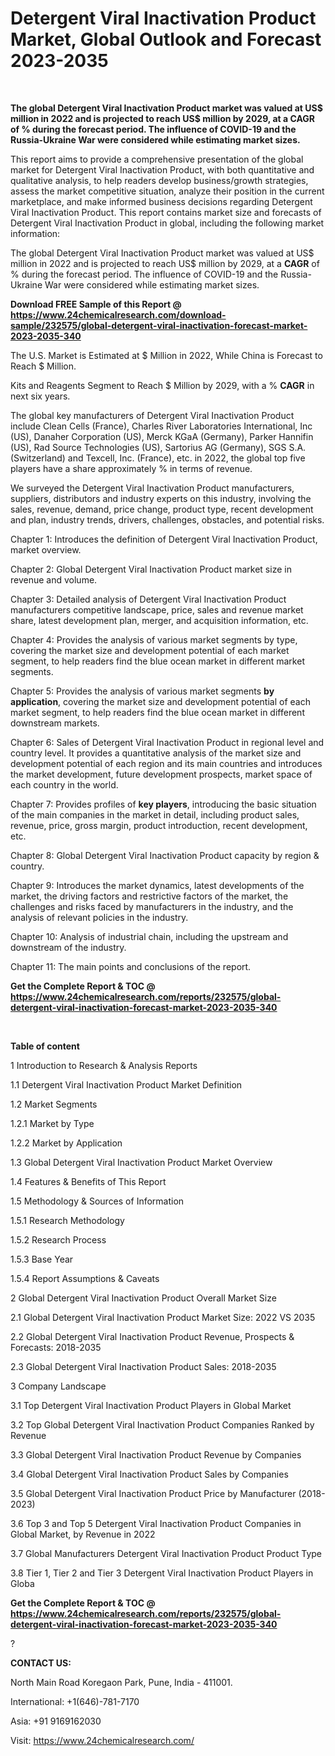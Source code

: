 <h1>Detergent Viral Inactivation Product Market, Global Outlook and Forecast 2023-2035</h1><br/><p><strong>The global Detergent Viral Inactivation Product market was valued at US$ million in 2022 and is projected to reach US$ million by 2029, at a <strong>CAGR</strong> of % during the forecast period. The influence of COVID-19 and the Russia-Ukraine War were considered while estimating market sizes.</strong></p>
 
 
 
 <p>This report aims to provide a comprehensive presentation of the global market for Detergent Viral Inactivation Product, with both quantitative and qualitative analysis, to help readers develop business/growth strategies, assess the market competitive situation, analyze their position in the current marketplace, and make informed business decisions regarding Detergent Viral Inactivation Product. This report contains market size and forecasts of Detergent Viral Inactivation Product in global, including the following market information:</p>
 
 
 
 <p>The global Detergent Viral Inactivation Product market was valued at US$ million in 2022 and is projected to reach US$ million by 2029, at a <strong>CAGR</strong> of % during the forecast period. The influence of COVID-19 and the Russia-Ukraine War were considered while estimating market sizes.</p>
 
 
 
 <div><b>Download FREE Sample of this Report @ <a href="https://www.24chemicalresearch.com/download-sample/232575/global-detergent-viral-inactivation-forecast-market-2023-2035-340">https://www.24chemicalresearch.com/download-sample/232575/global-detergent-viral-inactivation-forecast-market-2023-2035-340</a></b></div>
 
 
 
 <p>The U.S. Market is Estimated at $ Million in 2022, While China is Forecast to Reach $ Million.</p>
 
 
 
 <p>Kits and Reagents Segment to Reach $ Million by 2029, with a % <strong>CAGR</strong> in next six years.</p>
 
 
 
 <p>The global key manufacturers of Detergent Viral Inactivation Product include Clean Cells (France), Charles River Laboratories International, Inc (US), Danaher Corporation (US), Merck KGaA (Germany), Parker Hannifin (US), Rad Source Technologies (US), Sartorius AG (Germany), SGS S.A. (Switzerland) and Texcell, Inc. (France), etc. in 2022, the global top five players have a share approximately % in terms of revenue.</p>
 
 
 
 <p>We surveyed the Detergent Viral Inactivation Product manufacturers, suppliers, distributors and industry experts on this industry, involving the sales, revenue, demand, price change, product type, recent development and plan, industry trends, drivers, challenges, obstacles, and potential risks.</p>
 
 
 
 <p>Chapter 1: Introduces the definition of Detergent Viral Inactivation Product, market overview.</p>
 
 
 
 <p>Chapter 2: Global Detergent Viral Inactivation Product market size in revenue and volume.</p>
 
 
 
 <p>Chapter 3: Detailed analysis of Detergent Viral Inactivation Product manufacturers competitive landscape, price, sales and revenue market share, latest development plan, merger, and acquisition information, etc.</p>
 
 
 
 <p>Chapter 4: Provides the analysis of various market segments by type, covering the market size and development potential of each market segment, to help readers find the blue ocean market in different market segments.</p>
 
 
 
 <p>Chapter 5: Provides the analysis of various market segments <strong>by application</strong>, covering the market size and development potential of each market segment, to help readers find the blue ocean market in different downstream markets.</p>
 
 
 
 <p>Chapter 6: Sales of Detergent Viral Inactivation Product in regional level and country level. It provides a quantitative analysis of the market size and development potential of each region and its main countries and introduces the market development, future development prospects, market space of each country in the world.</p>
 
 
 
 <p>Chapter 7: Provides profiles of <strong>key players</strong>, introducing the basic situation of the main companies in the market in detail, including product sales, revenue, price, gross margin, product introduction, recent development, etc.</p>
 
 
 
 <p>Chapter 8: Global Detergent Viral Inactivation Product capacity by region & country.</p>
 
 
 
 <p>Chapter 9: Introduces the market dynamics, latest developments of the market, the driving factors and restrictive factors of the market, the challenges and risks faced by manufacturers in the industry, and the analysis of relevant policies in the industry.</p>
 
 
 
 <p>Chapter 10: Analysis of industrial chain, including the upstream and downstream of the industry.</p>
 
 
 
 <p>Chapter 11: The main points and conclusions of the report.</p>
 
 
 
 <div><b>Get the Complete Report & TOC @ <a href="https://www.24chemicalresearch.com/reports/232575/global-detergent-viral-inactivation-forecast-market-2023-2035-340">https://www.24chemicalresearch.com/reports/232575/global-detergent-viral-inactivation-forecast-market-2023-2035-340</a></b></div>
 
 
 
 <p><br />
 
 <b>Table of content</b></p>
 
 
 
 <p>1 Introduction to Research & Analysis Reports<br />
 
 1.1 Detergent Viral Inactivation Product Market Definition<br />
 
 1.2 Market Segments<br />
 
 1.2.1 Market by Type<br />
 
 1.2.2 Market by Application<br />
 
 1.3 Global Detergent Viral Inactivation Product Market Overview<br />
 
 1.4 Features & Benefits of This Report<br />
 
 1.5 Methodology & Sources of Information<br />
 
 1.5.1 Research Methodology<br />
 
 1.5.2 Research Process<br />
 
 1.5.3 Base Year<br />
 
 1.5.4 Report Assumptions & Caveats<br />
 
 2 Global Detergent Viral Inactivation Product Overall Market Size<br />
 
 2.1 Global Detergent Viral Inactivation Product Market Size: 2022 VS 2035<br />
 
 2.2 Global Detergent Viral Inactivation Product Revenue, Prospects & Forecasts: 2018-2035<br />
 
 2.3 Global Detergent Viral Inactivation Product Sales: 2018-2035<br />
 
 3 Company Landscape<br />
 
 3.1 Top Detergent Viral Inactivation Product Players in Global Market<br />
 
 3.2 Top Global Detergent Viral Inactivation Product Companies Ranked by Revenue<br />
 
 3.3 Global Detergent Viral Inactivation Product Revenue by Companies<br />
 
 3.4 Global Detergent Viral Inactivation Product Sales by Companies<br />
 
 3.5 Global Detergent Viral Inactivation Product Price by Manufacturer (2018-2023)<br />
 
 3.6 Top 3 and Top 5 Detergent Viral Inactivation Product Companies in Global Market, by Revenue in 2022<br />
 
 3.7 Global Manufacturers Detergent Viral Inactivation Product Product Type<br />
 
 3.8 Tier 1, Tier 2 and Tier 3 Detergent Viral Inactivation Product Players in Globa</p>
 
 
 
 <div><b>Get the Complete Report & TOC @ <a href="https://www.24chemicalresearch.com/reports/232575/global-detergent-viral-inactivation-forecast-market-2023-2035-340">https://www.24chemicalresearch.com/reports/232575/global-detergent-viral-inactivation-forecast-market-2023-2035-340</a></b></div>
 
 
 
 <p>? </p>
 
 
 
 <p><b>CONTACT US:</b><br />
 
 North Main Road Koregaon Park, Pune, India - 411001.<br />
 
 International: +1(646)-781-7170<br />
 
 Asia: +91 9169162030<br />
 
 Visit: <a href="https://www.24chemicalresearch.com/">https://www.24chemicalresearch.com/</a></p>